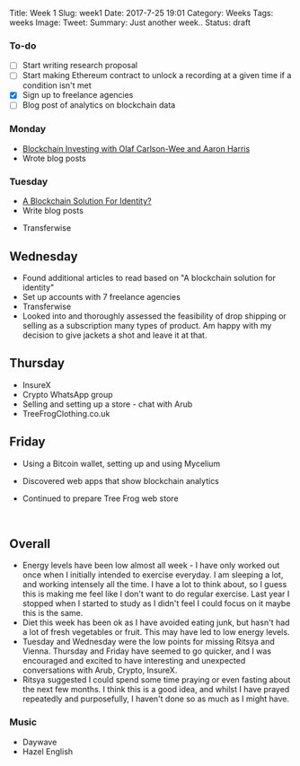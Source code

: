Title: Week 1
Slug: week1
Date: 2017-7-25 19:01
Category: Weeks
Tags: weeks
Image: 
Tweet: 
Summary: Just another week..
Status: draft



### To-do

- [ ] Start writing research proposal
- [ ] Start making Ethereum contract to unlock a recording at a given time if a condition isn't met
- [x] Sign up to freelance agencies
- [ ] Blog post of analytics on blockchain data

### Monday

- [Blockchain Investing with Olaf Carlson-Wee and Aaron Harris](http://blog.ycombinator.com/blockchain-investing-with-olaf-carlson-wee-and-aaron-harris/)
- Wrote blog posts


<!-- div class="embed-responsive embed-responsive-16by9">
<iframe allowfullscreen
src="https://www.youtube.com/embed/9SYVX2wcMVM">
</iframe> </div -->



### Tuesday

- [A Blockchain Solution For Identity?](https://medium.com/humanizing-the-singularity/a-blockchain-solution-for-identity-51fbcae94caa)
- Write blog posts

<!-- div class="embed-responsive embed-responsive-16by9">
<iframe allowfullscreen
src="https://www.youtube.com/embed/rxD9-hHCNz4">
</iframe> </div -->

- Transferwise

## Wednesday

- Found additional articles to read based on "A blockchain solution for identity"
- Set up accounts with 7 freelance agencies
- Transferwise 
- Looked into and thoroughly assessed the feasibility of drop shipping or selling as a subscription many types of product. Am happy with my decision to give jackets a shot and leave it at that. 



## Thursday

- InsureX
- Crypto WhatsApp group
- Selling and setting up a store - chat with Arub
- TreeFrogClothing.co.uk

## Friday

- Using a Bitcoin wallet, setting up and using Mycelium

- Discovered web apps that show blockchain analytics

- Continued to prepare Tree Frog web store

  ​

##  Overall

- Energy levels have been low almost all week - I have only worked out once when I initially intended to exercise everyday. I am sleeping a lot, and working intensely all the time. I have a lot to think about, so I guess this is making me feel like I don't want to do regular exercise. Last year I stopped when I started to study as I didn't feel I could focus on it maybe this is the same. 
- Diet this week has been ok as I have avoided eating junk, but hasn't had a lot of fresh vegetables or fruit. This may have led to low energy levels.
- Tuesday and Wednesday were the low points for missing Ritsya and Vienna. Thursday and Friday have seemed to go quicker, and I was encouraged and excited to have interesting and unexpected conversations with Arub, Crypto, InsureX. 
- Ritsya suggested I could spend some time praying or even fasting about the next few months. I think this is a good idea, and whilst I have prayed repeatedly and purposefully, I haven't done so as much as I might have. 

### Music

- Daywave
- Hazel English